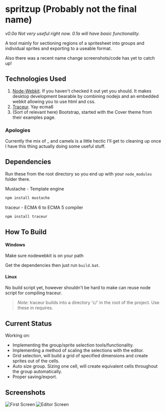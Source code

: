 spritzup (Probably not the final name)
========

*v0.0a Not very useful right now. 0.1a will have basic functionality.*

A tool mainly for sectioning regions of a spritesheet into groups and individual sprites and exporting to a useable format.

Also there was a recent name change screenshots/code has yet to catch up!

Technologies Used
------------------
1. [Node-Webkit](https://github.com/rogerwang/node-webkit). If you haven't checked it out yet you should. It makes desktop development bearable by combining nodejs and an embedded webkit allowing you to use html and css.
2. [Traceur](https://github.com/google/traceur-compiler). Yay ecma6
3. (Sort of relevant here) Bootstrap, started with the Cover theme from their examples page.

### Apologies
Currently the mix of _ and camels is a little hectic I'll get to cleaning up once I have this thing actually doing some useful stuff.

Dependencies
------------
Run these from the root directory so you end up with your `node_modules` folder there.

Mustache - Template engine
```bash
npm install mustache
```

traceur - ECMA 6 to ECMA 5 compiler
```bash
npm install traceur
```

How To Build
------------
#### Windows

Make sure nodewebkit is on your path

Get the dependencies then just run `build.bat`.

#### Linux

No build script yet, however shouldn't be hard to make can reuse node script for compiling traceur.

>*Note:* traceur builds into a directory 'c/' in the root of the project. Use these in requires. 

Current Status
--------------

Working on:

* Implementing the group/sprite selection tools/functionality.
* Implementing a method of scaling the selections with the editor.
* Grid selection, will build a grid of specified dimensions and create sprites out of the cells.
* Auto size group. Sizing one cell, will create equivalent cells throughout the group automatically.
* Proper saving/export.


Screenshots
-----------
![First Screen](https://github.com/dennmat/spritzup/raw/master/screenshots/main-5-19-2014.png "Main Screen")
![Editor Screen](https://github.com/dennmat/spritzup/raw/master/screenshots/editor-5-19-2014.png "Editor Screen")
